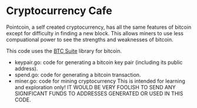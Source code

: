 # Cryptocurrency Cafe

Pointcoin, a self created cryptocurrency, has all the same features of bitcoin except for difficulty in finding a new block.  This allows miners to use less compuational power to see the strengths and weaknesses of bitcoin.  


This code uses the [BTC Suite](https://github.com/btcsuite) library for
bitcoin.

- keypair.go: code for generating a bitcoin key pair (including its public address).
- spend.go: code for generating a bitcoin transaction.
- miner.go: code for mining cryptocurrency
This is intended for learning and exploration only!  IT WOULD BE VERY
FOOLISH TO SEND ANY SIGNIFICANT FUNDS TO ADDRESSES GENERATED OR USED IN
THIS CODE.


